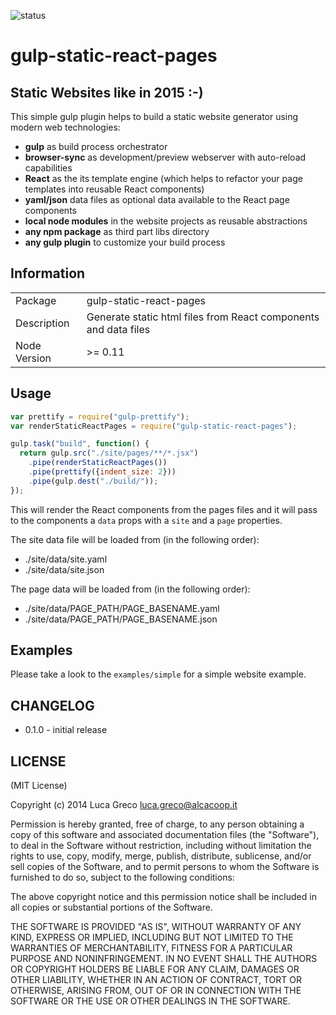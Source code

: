 ![status](https://secure.travis-ci.org/rpl/gulp-static-react-pages.svg?branch=master)

# gulp-static-react-pages
## Static Websites like in 2015 :-)

This simple gulp plugin helps to build a static website generator using modern
web technologies:

- **gulp** as build process orchestrator
- **browser-sync** as development/preview webserver with auto-reload capabilities
- **React** as the its template engine (which helps to refactor your page templates
  into reusable React components)
- **yaml/json** data files as optional data available to the React page components
- **local node modules** in the website projects as reusable abstractions
- **any npm package** as third part libs directory
- **any gulp plugin** to customize your build process

## Information

<table>
<tr>
<td>Package</td><td>gulp-static-react-pages</td>
</tr>
<tr>
<td>Description</td>
<td>Generate static html files from React components and data files</td>
</tr>
<tr>
<td>Node Version</td>
<td>>= 0.11</td>
</tr>
</table>

## Usage

```js
var prettify = require("gulp-prettify");
var renderStaticReactPages = require("gulp-static-react-pages");

gulp.task("build", function() {
  return gulp.src("./site/pages/**/*.jsx")
    .pipe(renderStaticReactPages())
    .pipe(prettify({indent_size: 2}))
    .pipe(gulp.dest("./build/"));
});

```

This will render the React components from the pages files and it will pass to the components a ```data``` props with a ```site``` and a ```page``` properties.

The site data file will be loaded from (in the following order):
- ./site/data/site.yaml
- ./site/data/site.json

The page data will be loaded from (in the following order):
- ./site/data/PAGE_PATH/PAGE_BASENAME.yaml
- ./site/data/PAGE_PATH/PAGE_BASENAME.json

## Examples

Please take a look to the ```examples/simple``` for a simple website example.

## CHANGELOG

- 0.1.0 - initial release

## LICENSE

(MIT License)

Copyright (c) 2014 Luca Greco <luca.greco@alcacoop.it>

Permission is hereby granted, free of charge, to any person obtaining
a copy of this software and associated documentation files (the
"Software"), to deal in the Software without restriction, including
without limitation the rights to use, copy, modify, merge, publish,
distribute, sublicense, and/or sell copies of the Software, and to
permit persons to whom the Software is furnished to do so, subject to
the following conditions:

The above copyright notice and this permission notice shall be
included in all copies or substantial portions of the Software.

THE SOFTWARE IS PROVIDED "AS IS", WITHOUT WARRANTY OF ANY KIND,
EXPRESS OR IMPLIED, INCLUDING BUT NOT LIMITED TO THE WARRANTIES OF
MERCHANTABILITY, FITNESS FOR A PARTICULAR PURPOSE AND
NONINFRINGEMENT. IN NO EVENT SHALL THE AUTHORS OR COPYRIGHT HOLDERS BE
LIABLE FOR ANY CLAIM, DAMAGES OR OTHER LIABILITY, WHETHER IN AN ACTION
OF CONTRACT, TORT OR OTHERWISE, ARISING FROM, OUT OF OR IN CONNECTION
WITH THE SOFTWARE OR THE USE OR OTHER DEALINGS IN THE SOFTWARE.
